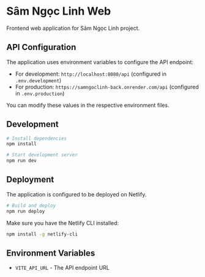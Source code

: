# Sâm Ngọc Linh Web

Frontend web application for Sâm Ngọc Linh project.

## API Configuration

The application uses environment variables to configure the API endpoint:

- For development: `http://localhost:8080/api` (configured in `.env.development`)
- For production: `https://samngoclinh-back.onrender.com/api` (configured in `.env.production`)

You can modify these values in the respective environment files.

## Development

```bash
# Install dependencies
npm install

# Start development server
npm run dev
```

## Deployment

The application is configured to be deployed on Netlify.

```bash
# Build and deploy
npm run deploy
```

Make sure you have the Netlify CLI installed:

```bash
npm install -g netlify-cli
```

## Environment Variables

- `VITE_API_URL` - The API endpoint URL 